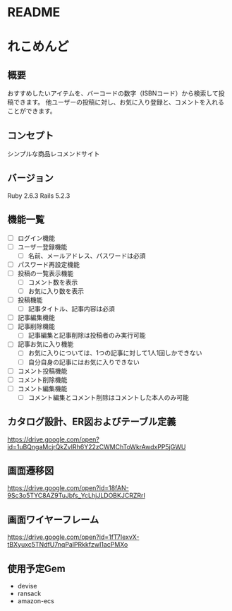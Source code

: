 # README

# れこめんど

## 概要
おすすめしたいアイテムを、バーコードの数字（ISBNコード）から検索して投稿できます。
他ユーザーの投稿に対し、お気に入り登録と、コメントを入れることができます。

## コンセプト
シンプルな商品レコメンドサイト

## バージョン
Ruby 2.6.3
Rails 5.2.3

## 機能一覧
- [ ] ログイン機能
- [ ] ユーザー登録機能
  - [ ] 名前、メールアドレス、パスワードは必須
- [ ] パスワード再設定機能
- [ ] 投稿の一覧表示機能
  - [ ] コメント数を表示
  - [ ] お気に入り数を表示
- [ ] 投稿機能
  - [ ] 記事タイトル、記事内容は必須
- [ ] 記事編集機能
- [ ] 記事削除機能
  - [ ] 記事編集と記事削除は投稿者のみ実行可能
- [ ] 記事お気に入り機能
  - [ ] お気に入りについては、1つの記事に対して1人1回しかできない
  - [ ] 自分自身の記事にはお気に入りできない
- [ ] コメント投稿機能
- [ ] コメント削除機能
- [ ] コメント編集機能
  - [ ] コメント編集とコメント削除はコメントした本人のみ可能

## カタログ設計、ER図およびテーブル定義
https://drive.google.com/open?id=1uBQngaMcjrQkZvIRh6Y22zCWMChToWkrAwdxPP5jGWU

## 画面遷移図
https://drive.google.com/open?id=18fAN-9Sc3o5TYC8AZ9TuJbfs_YcLhjJLDOBKJCRZRrI

## 画面ワイヤーフレーム
https://drive.google.com/open?id=1fT7IexvX-tBXyuxc5TNdfU7nqPalPRkkfzwI1acPMXo

## 使用予定Gem
* devise
* ransack
* amazon-ecs

